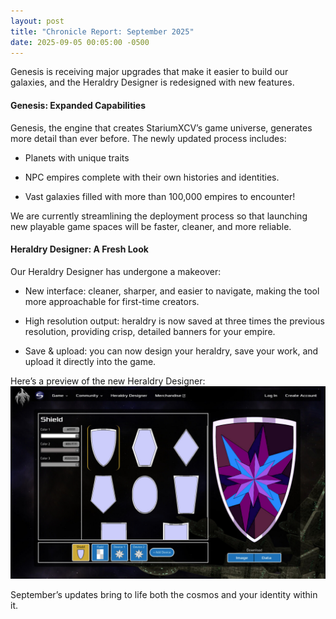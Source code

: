 ```yaml
---
layout: post
title: "Chronicle Report: September 2025"
date: 2025-09-05 00:05:00 -0500
---
```


Genesis is receiving major upgrades that make it easier to build our galaxies, and the Heraldry Designer is redesigned with new features.

#### Genesis: Expanded Capabilities
Genesis, the engine that creates StariumXCV’s game universe, generates more detail than ever before. The newly updated process includes:

- Planets with unique traits

- NPC empires complete with their own histories and identities.

- Vast galaxies filled with more than 100,000 empires to encounter!

We are currently streamlining the deployment process so that launching new playable game spaces will be faster, cleaner, and more reliable.

#### Heraldry Designer: A Fresh Look
Our Heraldry Designer has undergone a makeover:

- New interface: cleaner, sharper, and easier to navigate, making the tool more approachable for first-time creators.

- High resolution output: heraldry is now saved at three times the previous resolution, providing crisp, detailed banners for your empire.

- Save & upload: you can now design your heraldry, save your work, and upload it directly into the game.

Here’s a preview of the new Heraldry Designer:
![](/assets/heraldry-designer.png)

September’s updates bring to life both the cosmos and your identity within it.